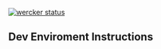[![wercker status](https://app.wercker.com/status/e356bd87db869cf8859ca9f8eef83feb/m "wercker status")](https://app.wercker.com/project/bykey/e356bd87db869cf8859ca9f8eef83feb)

Dev Enviroment Instructions
---------------------------------------------
